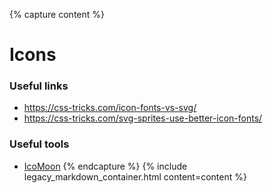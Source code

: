 {% capture content %}
# Icons

### Useful links

- https://css-tricks.com/icon-fonts-vs-svg/
- https://css-tricks.com/svg-sprites-use-better-icon-fonts/


### Useful tools

- [IcoMoon](https://icomoon.io/app/#/select)
{% endcapture %}
{% include legacy_markdown_container.html content=content %}
